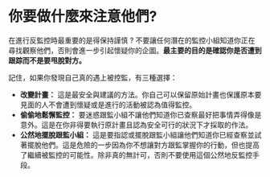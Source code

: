 [Title]: # (你可以做什麼來注意他們?)
[Order]: # (18)

# 你要做什麼來注意他們?

在進行反監控時最重要的是得保持謹慎 ? 不要讓任何潛在的監控小組知道你正在尋找觀察他們，否則會進一步引起懷疑你的企圖。**最主要的目的是確認你是否遭到跟踪而不是要甩脫對方。**

記住，如果你發現自己真的遇上被控監，有三種選擇：
* **改變計畫：** 這是最安全與建議的方法。你自己可以保留原始計畫也保護原本要見面的人不會遭到懷疑或是進行的活動被認為值得監控。
* **偷偷地鬆懈監控：** 要迷惑跟監小組不讓他們知道你已查察最好把事情弄得像是意外。這是在你非得要執行原計畫且認為安全可行的狀況下才採取的作法。
* **公然地擺脫跟監小組：** 這是要指認或擺脫跟監小組讓他們知道你已經查察並試著擺脫他們。這是危險的一步因為你不想讓對方跟監掌握你的行動，但也提高了繼續被監控的可能性。除非真的無計可，否則不要使用這個公然地反監控手段。
